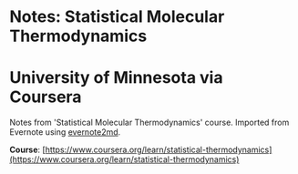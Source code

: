 # Notes: Statistical Molecular Thermodynamics
# University of Minnesota via Coursera

Notes from 'Statistical Molecular Thermodynamics' course.
Imported from Evernote using [evernote2md](https://github.com/wormi4ok/evernote2md).

**Course**: [https://www.coursera.org/learn/statistical-thermodynamics](https://www.coursera.org/learn/statistical-thermodynamics)
